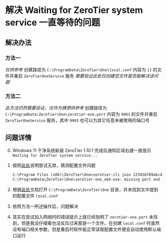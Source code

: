 # 解决 Waiting for ZeroTier system service 一直等待的问题


## 解决办法

### 方法一

*仅供参考*
创建路径为 `C:\ProgramData\ZeroTier\One\local.conf` 内容为 `{}` 的文件并重启 `ZeroTierOneService` 服务
*需要验证此处仅创建空文件是否能解决该问题*

### 方法二

*此方法仍然需要验证，仅作为猜想供参考*
创建路径为 `C:\ProgramData\ZeroTier\One\zerotier-one.port` 内容为 `9993` 的文件并重启 `ZeroTierOneService` 服务，其中 `9993` 也可以为其它任意未被使用的端口号

## 问题详情

0. Windows 11 干净系统新装 ZeroTier 1.10.1 完成后通知区域右键一直提示 `Waiting for ZeroTier system service...`

1. 按照[此处](https://discuss.zerotier.com/t/the-dreaded-waiting-for-zerotier-system-service-on-windows-server-2019/6662)说明尝试无效，猜测配置文件问题

    ```cmd
    C:\Program Files (x86)\ZeroTier\One>zerotier-cli join 123456789abcdef0
    C:\ProgramData\ZeroTier\One\zerotier-one_x64.exe: missing port and zerotier-one.port not found in C:\ProgramData\ZeroTier\One
    ```

2. 根据[此处](https://docs.zerotier.com/zerotier/zerotier.conf/)文档打开 `C:\ProgramData\ZeroTier\One` 目录，并未找到文中提到的配置文件 `local.conf`
3. 依照方法一所述操作后，问题解决
4. 其实在尝试加入网络时的错误提示上就已经指明了 `zerotier-one.port` 未找到，但是我没仔细看也没反应过来那是一个文件。在创建 `local.conf` 时虽然没有端口相关参数，但是重启时软件能正常读取配置文件便会自动使用默认端口运行

